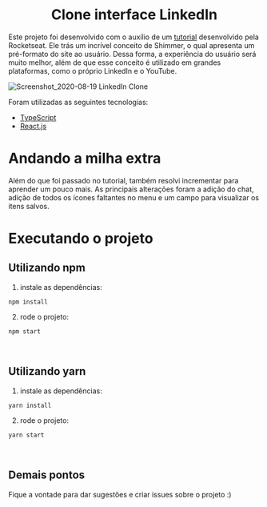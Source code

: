 # <div align='center'> Clone interface LinkedIn </div> 

Este projeto foi desenvolvido com o auxílio de um [tutorial](https://www.youtube.com/watch?v=-ZV-_7vNRGw) desenvolvido pela Rocketseat. Ele trás um incrível conceito de Shimmer, o qual apresenta um pré-formato do site ao usuário. Dessa forma, a experiência do usuário será muito melhor, além de que esse conceito é utilizado em grandes plataformas, como o próprio LinkedIn e o YouTube.
<br>

![Screenshot_2020-08-19 LinkedIn Clone](https://user-images.githubusercontent.com/40877357/90702891-c6e83300-e262-11ea-8b78-fab901e0b70a.png)

Foram utilizadas as seguintes tecnologias:

* [TypeScript](https://www.typescriptlang.org/)
* [React.js](https://pt-br.reactjs.org/)

# Andando a milha extra
Além do que foi passado no tutorial, também resolvi incrementar para aprender um pouco mais. As principais alterações foram a adição do chat, adição de todos os ícones faltantes no menu e um campo para visualizar os itens salvos.

# Executando o projeto
## Utilizando npm
1. instale as dependências:

`npm install`

2. rode o projeto:

`npm start`

<br>

## Utilizando yarn
1. instale as dependências:

`yarn install`

2. rode o projeto:

`yarn start`

<br>

## Demais pontos
Fique a vontade para dar sugestões e criar issues sobre o projeto :)
